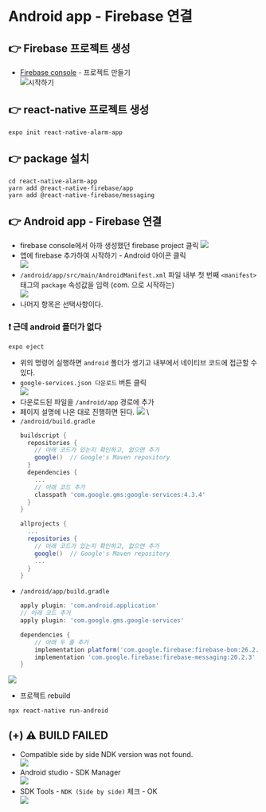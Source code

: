 # Android app - Firebase 연결

## 👉 Firebase 프로젝트 생성
- [Firebase console](https://console.firebase.google.com/u/0/) - 프로젝트 만들기 \
![시작하기](.%5B20201228%5D_push_01_firebase_images/85549ef5.png)
  
## 👉 react-native 프로젝트 생성
```
expo init react-native-alarm-app
```

## 👉 package 설치
```
cd react-native-alarm-app
yarn add @react-native-firebase/app
yarn add @react-native-firebase/messaging
```

## 👉 Android app - Firebase 연결
- firebase console에서 아까 생성했던 firebase project 클릭
![](.%5B20201228%5D_push_01_firebase_images/da01fdc9.png)
- 앱에 firebase 추가하여 시작하기 - Android 아이콘 클릭 \
![](.%5B20201228%5D_push_01_firebase_images/2bc190b6.png)
- `/android/app/src/main/AndroidManifest.xml` 파일 내부
첫 번째 `<manifest>` 태그의 `package` 속성값을 입력 (com. 으로 시작하는) \
![](.%5B20201228%5D_push_01_firebase_images/316b82a4.png)
- 나머지 항목은 선택사항이다.

### ❗️ 근데 android 폴더가 없다
```
expo eject    
```
- 위의 명령어 실행하면 `android` 폴더가 생기고 내부에서 네이티브 코드에 접근할 수 있다.
- `google-services.json 다운로드` 버튼 클릭 \
![](.%5B20201228%5D_push_01_firebase_images/3fd4ccec.png)
- 다운로드된 파일을 `/android/app` 경로에 추가
- 페이지 설명에 나온 대로 진행하면 된다.
![](.%5B20201228%5D_push_01_firebase_images/519378a4.png) \
- `/android/build.gradle`
    ```groovy
    buildscript {
      repositories {
        // 아래 코드가 있는지 확인하고, 없으면 추가
        google()  // Google's Maven repository
      }
      dependencies {
        ...
        // 아래 코드 추가
        classpath 'com.google.gms:google-services:4.3.4'
      }
    }
    
    allprojects {
      ...
      repositories {
        // 아래 코드가 있는지 확인하고, 없으면 추가
        google()  // Google's Maven repository
        ...
      }
    }
    ```
- `/android/app/build.gradle`
    ```groovy
    apply plugin: 'com.android.application'
    // 아래 코드 추가
    apply plugin: 'com.google.gms.google-services'
    
    dependencies {
        // 아래 두 줄 추가
        implementation platform('com.google.firebase:firebase-bom:26.2.0')
        implementation 'com.google.firebase:firebase-messaging:20.2.3'
    }
    ```
![](.%5B20201228%5D_android_app_and_firebase_images/f532b880.png)
- 프로젝트 rebuild
```
npx react-native run-android
```

## (+) ⚠️ BUILD FAILED
- Compatible side by side NDK version was not found. \
![](.%5B20201228%5D_android_app_and_firebase_images/2b52ab2f.png)
- Android studio - SDK Manager \
![](.%5B20201228%5D_android_app_and_firebase_images/926f19a9.png)
- SDK Tools - `NDK (Side by side)` 체크 - OK \
![](.%5B20201228%5D_android_app_and_firebase_images/5a538653.png)

